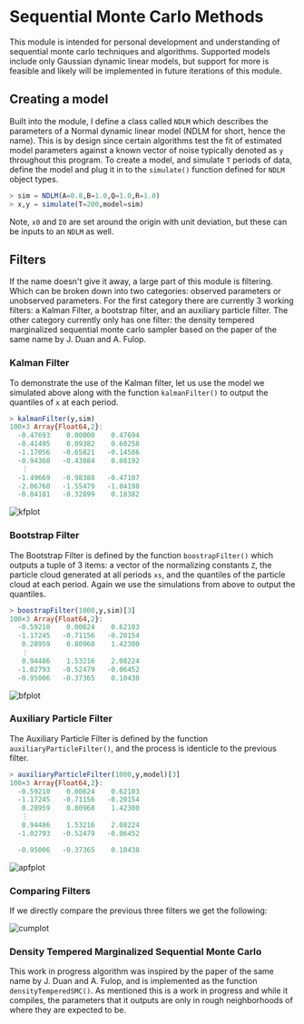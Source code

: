 # Sequential Monte Carlo Methods

This module is intended for personal development and understanding of sequential monte carlo techniques and algorithms. Supported models include only Gaussian dynamic linear models, but support for more is feasible and likely will be implemented in future iterations of this module.

## Creating a model

Built into the module, I define a class called `NDLM` which describes the parameters of a Normal dynamic linear model (NDLM for short, hence the name). This is by design since certain algorithms test the fit of estimated model parameters against a known vector of noise typically denoted as `y` throughout this program. To create a model, and simulate `T` periods of data, define the model and plug it in to the `simulate()` function defined for `NDLM` object types.

```julia
> sim = NDLM(A=0.8,B=1.0,Q=1.0,R=1.0)
> x,y = simulate(T=200,model=sim)
```

Note, `x0` and `Σ0` are set around the origin with unit deviation, but these can be inputs to an `NDLM` as well.

## Filters

If the name doesn't give it away, a large part of this module is filtering. Which can be broken down into two categories: observed parameters or unobserved parameters. For the first category there are currently 3 working filters: a Kalman Filter, a bootstrap filter, and an auxiliary particle filter. The other category currently only has one filter: the density tempered marginalized sequential monte carlo sampler based on the paper of the same name by J. Duan and A. Fulop.

### Kalman Filter

To demonstrate the use of the Kalman filter, let us use the model we simulated above along with the function `kalmanFilter()` to output the quantiles of `x` at each period.

```julia
> kalmanFilter(y,sim)
100×3 Array{Float64,2}:
  -0.47693    0.00000    0.47694
  -0.41495    0.09382    0.60258
  -1.17056   -0.65821   -0.14586
  -0.94360   -0.43084    0.08192
   ⋮
  -1.49669   -0.98388   -0.47107
  -2.06760   -1.55479   -1.04198
  -0.84181   -0.32899    0.18382
```

![kfplot](https://user-images.githubusercontent.com/32943413/138187022-23bc1d4d-37d7-417a-a640-e9c6ea2ddb4d.png)

### Bootstrap Filter

The Bootstrap Filter is defined by the function `boostrapFilter()` which outputs a tuple of 3 items: a vector of the normalizing constants `Z`, the particle cloud generated at all periods `xs`, and the quantiles of the particle cloud at each period. Again we use the simulations from above to output the quantiles.

```julia
> boostrapFilter(1000,y,sim)[3]
100×3 Array{Float64,2}:
  -0.59210    0.00624    0.62103
  -1.17245   -0.71156   -0.20154
   0.28959    0.80968    1.42300
   ⋮
   0.94486    1.53216    2.08224
  -1.02793   -0.52479   -0.06452
  -0.95006   -0.37365    0.10438
```

![bfplot](https://user-images.githubusercontent.com/32943413/138186951-8beef962-f7ef-4055-b2c2-713f5fa273b8.png)

### Auxiliary Particle Filter

The Auxiliary Particle Filter is defined by the function `auxiliaryParticleFilter()`, and the process is identicle to the previous filter.

```julia
> auxiliaryParticleFilter(1000,y,model)[3]
100×3 Array{Float64,2}:
  -0.59210    0.00624    0.62103
  -1.17245   -0.71156   -0.20154
   0.28959    0.80968    1.42300
   ⋮
   0.94486    1.53216    2.08224
  -1.02793   -0.52479   -0.06452

  -0.95006   -0.37365    0.10438
```

![apfplot](https://user-images.githubusercontent.com/32943413/138186939-70e7350f-dbbb-4899-94f6-472c8bfe6b49.png)

### Comparing Filters

If we directly compare the previous three filters we get the following:

![cumplot](https://user-images.githubusercontent.com/32943413/138186977-3dd29595-34c7-4dc5-9371-16140bebaa35.png)


### Density Tempered Marginalized Sequential Monte Carlo

This work in progress algorithm was inspired by the paper of the same name by J. Duan and A. Fulop, and is implemented as the function `densityTemperedSMC()`. As mentioned this is a work in progress and while it compiles, the parameters that it outputs are only in rough neighborhoods of where they are expected to be.

